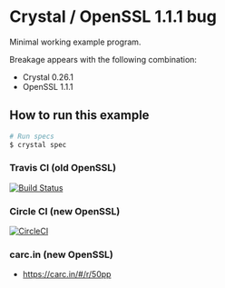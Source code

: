 # Crystal / OpenSSL 1.1.1 bug

Minimal working example program.

Breakage appears with the following combination:
 - Crystal 0.26.1
 - OpenSSL 1.1.1

## How to run this example

```bash
# Run specs
$ crystal spec
```

### Travis CI (old OpenSSL)

[![Build Status](https://travis-ci.com/t-richards/crystal-openssl-111.svg?branch=master)](https://travis-ci.com/t-richards/crystal-openssl-111)

### Circle CI (new OpenSSL)

[![CircleCI](https://circleci.com/gh/t-richards/crystal-openssl-111.svg?style=svg)](https://circleci.com/gh/t-richards/crystal-openssl-111)

### carc.in (new OpenSSL)

 - https://carc.in/#/r/50pp
